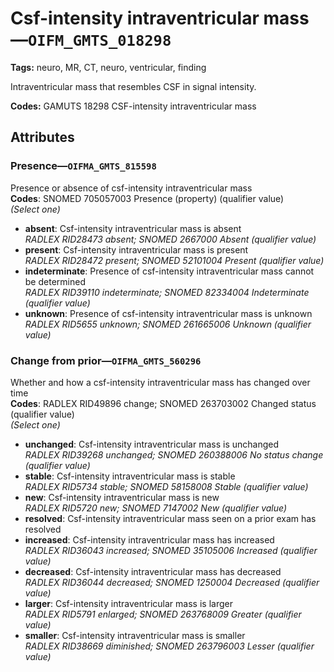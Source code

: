 # Csf-intensity intraventricular mass—`OIFM_GMTS_018298`

**Tags:** neuro, MR, CT, neuro, ventricular, finding

Intraventricular mass that resembles CSF in signal intensity.

**Codes:** GAMUTS 18298 CSF-intensity intraventricular mass

## Attributes

### Presence—`OIFMA_GMTS_815598`

Presence or absence of csf-intensity intraventricular mass  
**Codes**: SNOMED 705057003 Presence (property) (qualifier value)  
*(Select one)*

- **absent**: Csf-intensity intraventricular mass is absent  
_RADLEX RID28473 absent; SNOMED 2667000 Absent (qualifier value)_
- **present**: Csf-intensity intraventricular mass is present  
_RADLEX RID28472 present; SNOMED 52101004 Present (qualifier value)_
- **indeterminate**: Presence of csf-intensity intraventricular mass cannot be determined  
_RADLEX RID39110 indeterminate; SNOMED 82334004 Indeterminate (qualifier value)_
- **unknown**: Presence of csf-intensity intraventricular mass is unknown  
_RADLEX RID5655 unknown; SNOMED 261665006 Unknown (qualifier value)_

### Change from prior—`OIFMA_GMTS_560296`

Whether and how a csf-intensity intraventricular mass has changed over time  
**Codes**: RADLEX RID49896 change; SNOMED 263703002 Changed status (qualifier value)  
*(Select one)*

- **unchanged**: Csf-intensity intraventricular mass is unchanged  
_RADLEX RID39268 unchanged; SNOMED 260388006 No status change (qualifier value)_
- **stable**: Csf-intensity intraventricular mass is stable  
_RADLEX RID5734 stable; SNOMED 58158008 Stable (qualifier value)_
- **new**: Csf-intensity intraventricular mass is new  
_RADLEX RID5720 new; SNOMED 7147002 New (qualifier value)_
- **resolved**: Csf-intensity intraventricular mass seen on a prior exam has resolved  
- **increased**: Csf-intensity intraventricular mass has increased  
_RADLEX RID36043 increased; SNOMED 35105006 Increased (qualifier value)_
- **decreased**: Csf-intensity intraventricular mass has decreased  
_RADLEX RID36044 decreased; SNOMED 1250004 Decreased (qualifier value)_
- **larger**: Csf-intensity intraventricular mass is larger  
_RADLEX RID5791 enlarged; SNOMED 263768009 Greater (qualifier value)_
- **smaller**: Csf-intensity intraventricular mass is smaller  
_RADLEX RID38669 diminished; SNOMED 263796003 Lesser (qualifier value)_